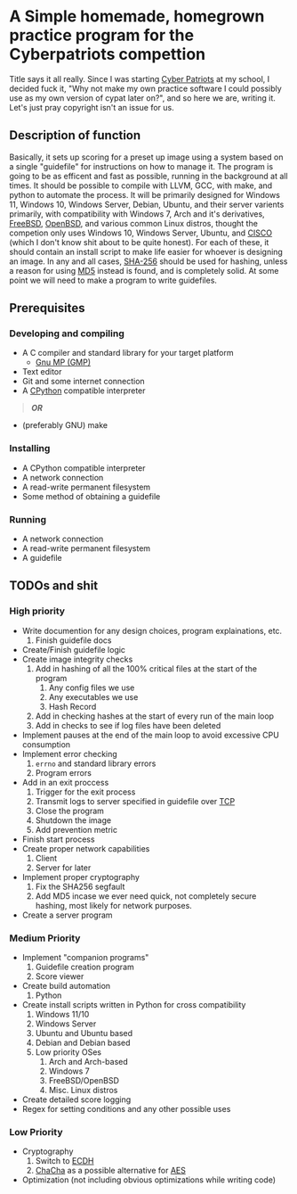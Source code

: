 # A Simple homemade, homegrown practice program for the Cyberpatriots compettion

Title says it all really. Since I was starting [Cyber Patriots](https://www.uscyberpatriot.org/) at my school, I decided fuck it, "Why not make my own practice software I could possibly use as my own version of cypat later on?", and so here we are, writing it. Let's just pray copyright isn't an issue for us.

## Description of function

Basically, it sets up scoring for a preset up image using a system based on a single "guidefile" for instructions on how to manage it.
The program is going to be as efficent and fast as possible, running in the background at all times.
It should be possible to compile with LLVM, GCC, with make, and python to automate the process. It will be primarily designed for Windows 11, Windows 10, Windows Server, Debian, Ubuntu, and their server varients primarily, with compatibility with Windows 7, Arch and it's derivatives, [FreeBSD](https://www.freebsd.org/), [OpenBSD](https://www.openbsdfoundation.org/), and various common Linux distros, thought the competion only uses Windows 10, Windows Server, Ubuntu, and [CISCO](https://www.cisco.com/c/en/us/products/ios-nx-os-software/index.html) (which I don't know shit about to be quite honest).
For each of these, it should contain an install script to make life easier for whoever is designing an image.
In any and all cases, [SHA-256](https://en.wikipedia.org/wiki/SHA-2) should be used for hashing, unless a reason for using [MD5](https://en.wikipedia.org/wiki/MD5) instead is found, and is completely solid.
At some point we will need to make a program to write guidefiles.

## Prerequisites

### Developing and compiling

- A C compiler and standard library for your target platform
    - [Gnu MP (GMP)](https://gmplib.org/)
- Text editor
- Git and some internet connection
- A [CPython](https://en.wikipedia.org/wiki/CPython) compatible interpreter
> ***OR***
- (preferably GNU) make

### Installing

- A CPython compatible interpreter
- A network connection
- A read-write permanent filesystem
- Some method of obtaining a guidefile

### Running

- A network connection
- A read-write permanent filesystem
- A guidefile

## TODOs and shit

### High priority

- Write documention for any design choices, program explainations, etc.
    1. Finish guidefile docs
- Create/Finish guidefile logic
- Create image integrity checks
    1. Add in hashing of all the 100% critical files at the start of the program
        1. Any config files we use
        2. Any executables we use
        3. Hash Record
    2. Add in checking hashes at the start of every run of the main loop
    3. Add in checks to see if log files have been deleted
- Implement pauses at the end of the main loop to avoid excessive CPU consumption
- Implement error checking
    1. `errno` and standard library errors
    2. Program errors
- Add in an exit proccess
    1. Trigger for the exit process
    2. Transmit logs to server specified in guidefile over [TCP](https://en.wikipedia.org/wiki/Transmission_Control_Protocol)
    3. Close the program
    4. Shutdown the image
    5. Add prevention metric
- Finish start process
- Create proper network capabilities
    1. Client
    2. Server for later
- Implement proper cryptography
    1. Fix the SHA256 segfault
    2. Add MD5 incase we ever need quick, not completely secure hashing, most likely for network purposes.
- Create a server program

### Medium Priority

- Implement "companion programs"
    1. Guidefile creation program
    2. Score viewer
- Create build automation
    1. Python
- Create install scripts written in Python for cross compatibility
    1. Windows 11/10
    2. Windows Server
    3. Ubuntu and Ubuntu based
    4. Debian and Debian based
    5. Low priority OSes
        1. Arch and Arch-based
        2. Windows 7
        3. FreeBSD/OpenBSD
        4. Misc. Linux distros
- Create detailed score logging
- Regex for setting conditions and any other possible uses

### Low Priority

- Cryptography
    1. Switch to [ECDH](https://en.wikipedia.org/wiki/Elliptic-curve_Diffie%E2%80%93Hellman)
    2. [ChaCha](https://en.wikipedia.org/wiki/Salsa20#ChaCha_variant) as a possible alternative for [AES](https://en.wikipedia.org/wiki/Advanced_Encryption_Standard)
- Optimization (not including obvious optimizations while writing code)
